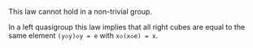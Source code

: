 This law cannot hold in a non-trivial group.

In a left quasigroup this law implies that all right cubes are equal to the same element `(y◇y)◇y = e` with `x◇(x◇e) = x`.
